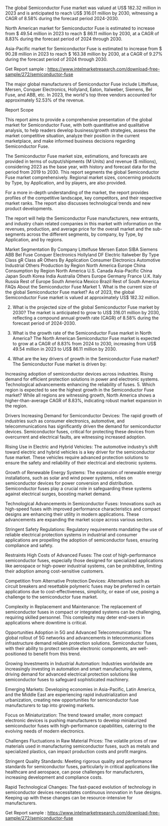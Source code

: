 The global Semiconductor Fuse market was valued at US$ 182.32 million in 2023 and is anticipated to reach US$ 316.01 million by 2030, witnessing a CAGR of 8.58% during the forecast period 2024-2030.

North American market for Semiconductor Fuse is estimated to increase from $ 49.54 million in 2023 to reach $ 86.11 million by 2030, at a CAGR of 8.83% during the forecast period of 2024 through 2030.

Asia-Pacific market for Semiconductor Fuse is estimated to increase from $ 90.28 million in 2023 to reach $ 163.38 million by 2030, at a CAGR of 9.27% during the forecast period of 2024 through 2030.

Get Report sample :  https://www.intelmarketresearch.com/download-free-sample/272/semiconductor-fuse

The major global manufacturers of Semiconductor Fuse include Littelfuse, Mersen, Conquer Electronics, Hollyland, Eaton, Italweber, Siemens, Bel Fuse, and ABB, etc. In 2023, the world's top three vendors accounted for approximately 52.53% of the revenue.

Report Scope

This report aims to provide a comprehensive presentation of the global market for Semiconductor Fuse, with both quantitative and qualitative analysis, to help readers develop business/growth strategies, assess the market competitive situation, analyze their position in the current marketplace, and make informed business decisions regarding Semiconductor Fuse.

The Semiconductor Fuse market size, estimations, and forecasts are provided in terms of output/shipments (M Units) and revenue ($ millions), considering 2023 as the base year, with history and forecast data for the period from 2019 to 2030. This report segments the global Semiconductor Fuse market comprehensively. Regional market sizes, concerning products by Type, by Application, and by players, are also provided.

For a more in-depth understanding of the market, the report provides profiles of the competitive landscape, key competitors, and their respective market ranks. The report also discusses technological trends and new product developments.

The report will help the Semiconductor Fuse manufacturers, new entrants, and industry chain related companies in this market with information on the revenues, production, and average price for the overall market and the sub-segments across the different segments, by company, by Type, by Application, and by regions.

Market Segmentation By Company
Littelfuse
Mersen
Eaton
SIBA
Siemens
ABB
Bel Fuse
Conquer Electronics
Hollyland
DF Electric
Italweber
By Type
Class gR
Class aR
Others
By Application
Consumer Electronics
Automotive
Industrial
Others
Production by Region
North America
Europe
China
Consumption by Region
North America
U.S.
Canada
Asia-Pacific
China
Japan
South Korea
India
Australia
Others
Europe
Germany
France
U.K.
Italy
Russia
Rest of Europe
South America
Mexico
Brazil
Rest of South America
FAQs About the Semiconductor Fuse Market 1. What is the current size of the global Semiconductor Fuse market?
As of 2023, the global Semiconductor Fuse market is valued at approximately US$ 182.32 million.

2. What is the projected size of the global Semiconductor Fuse market by 2030?
The market is anticipated to grow to US$ 316.01 million by 2030, reflecting a compound annual growth rate (CAGR) of 8.58% during the forecast period of 2024-2030.

3. What is the growth rate of the Semiconductor Fuse market in North America?
The North American Semiconductor Fuse market is expected to grow at a CAGR of 8.83% from 2024 to 2030, increasing from US$ 49.54 million in 2023 to US$ 86.11 million by 2030.

4. What are the key drivers of growth in the Semiconductor Fuse market?
The Semiconductor Fuse market is driven by:

Increasing adoption of semiconductor devices across industries.
Rising demand for efficient protection solutions in power and electronic systems.
Technological advancements enhancing the reliability of fuses.
5. Which region is expected to see the highest growth in the Semiconductor Fuse market?
While all regions are witnessing growth, North America shows a higher-than-average CAGR of 8.83%, indicating robust market expansion in the region.

Drivers
Increasing Demand for Semiconductor Devices:
The rapid growth of industries such as consumer electronics, automotive, and telecommunications has significantly driven the demand for semiconductor devices. Semiconductor fuses, critical for protecting these devices from overcurrent and electrical faults, are witnessing increased adoption.

Rising Use in Electric and Hybrid Vehicles:
The automotive industry’s shift toward electric and hybrid vehicles is a key driver for the semiconductor fuse market. These vehicles require advanced protection solutions to ensure the safety and reliability of their electrical and electronic systems.

Growth of Renewable Energy Systems:
The expansion of renewable energy installations, such as solar and wind power systems, relies on semiconductor devices for power conversion and distribution. Semiconductor fuses play a crucial role in safeguarding these systems against electrical surges, boosting market demand.

Technological Advancements in Semiconductor Fuses:
Innovations such as high-speed fuses with improved performance characteristics and compact designs are enhancing their utility in modern applications. These advancements are expanding the market scope across various sectors.

Stringent Safety Regulations:
Regulatory requirements mandating the use of reliable electrical protection systems in industrial and consumer applications are propelling the adoption of semiconductor fuses, ensuring compliance and safety.

Restraints
High Costs of Advanced Fuses:
The cost of high-performance semiconductor fuses, especially those designed for specialized applications like aerospace or high-power industrial systems, can be prohibitive, limiting their adoption among cost-sensitive customers.

Competition from Alternative Protection Devices:
Alternatives such as circuit breakers and resettable polymeric fuses may be preferred in certain applications due to cost-effectiveness, simplicity, or ease of use, posing a challenge to the semiconductor fuse market.

Complexity in Replacement and Maintenance:
The replacement of semiconductor fuses in compact or integrated systems can be challenging, requiring skilled personnel. This complexity may deter end-users in applications where downtime is critical.

Opportunities
Adoption in 5G and Advanced Telecommunications:
The global rollout of 5G networks and advancements in telecommunications infrastructure demand reliable protection solutions. Semiconductor fuses, with their ability to protect sensitive electronic components, are well-positioned to benefit from this trend.

Growing Investments in Industrial Automation:
Industries worldwide are increasingly investing in automation and smart manufacturing systems, driving demand for advanced electrical protection solutions like semiconductor fuses to safeguard sophisticated machinery.

Emerging Markets:
Developing economies in Asia-Pacific, Latin America, and the Middle East are experiencing rapid industrialization and urbanization, creating new opportunities for semiconductor fuse manufacturers to tap into growing markets.

Focus on Miniaturization:
The trend toward smaller, more compact electronic devices is pushing manufacturers to develop miniaturized semiconductor fuses with high-performance capabilities, catering to the evolving needs of modern electronics.

Challenges
Fluctuations in Raw Material Prices:
The volatile prices of raw materials used in manufacturing semiconductor fuses, such as metals and specialized plastics, can impact production costs and profit margins.

Stringent Quality Standards:
Meeting rigorous quality and performance standards for semiconductor fuses, particularly in critical applications like healthcare and aerospace, can pose challenges for manufacturers, increasing development and compliance costs.

Rapid Technological Changes:
The fast-paced evolution of technology in semiconductor devices necessitates continuous innovation in fuse designs. Keeping up with these changes can be resource-intensive for manufacturers.

Get Report sample :  https://www.intelmarketresearch.com/download-free-sample/272/semiconductor-fuse
